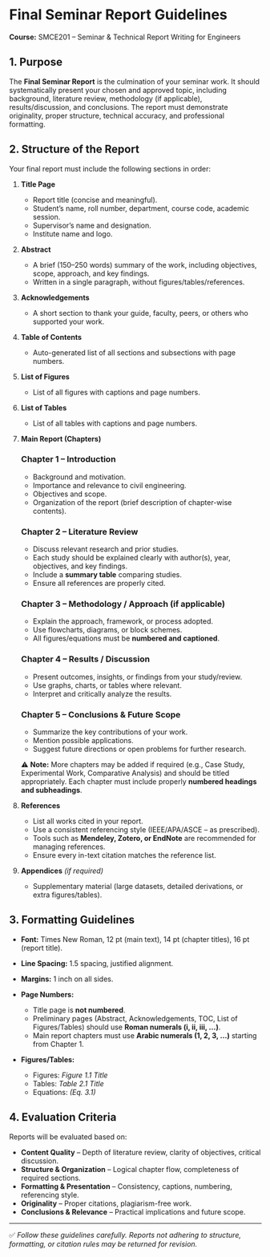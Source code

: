 # Final Seminar Report Guidelines

**Course:** SMCE201 – Seminar & Technical Report Writing for Engineers

## 1. Purpose

The **Final Seminar Report** is the culmination of your seminar work. It should systematically present your chosen and approved topic, including background, literature review, methodology (if applicable), results/discussion, and conclusions. The report must demonstrate originality, proper structure, technical accuracy, and professional formatting.

## 2. Structure of the Report

Your final report must include the following sections in order:

1. **Title Page**

   * Report title (concise and meaningful).
   * Student’s name, roll number, department, course code, academic session.
   * Supervisor’s name and designation.
   * Institute name and logo.

2. **Abstract**

   * A brief (150–250 words) summary of the work, including objectives, scope, approach, and key findings.
   * Written in a single paragraph, without figures/tables/references.

3. **Acknowledgements**

   * A short section to thank your guide, faculty, peers, or others who supported your work.

4. **Table of Contents**

   * Auto-generated list of all sections and subsections with page numbers.

5. **List of Figures**

   * List of all figures with captions and page numbers.

6. **List of Tables**

   * List of all tables with captions and page numbers.

7. **Main Report (Chapters)**

   ### Chapter 1 – Introduction

   * Background and motivation.
   * Importance and relevance to civil engineering.
   * Objectives and scope.
   * Organization of the report (brief description of chapter-wise contents).

   ### Chapter 2 – Literature Review

   * Discuss relevant research and prior studies.
   * Each study should be explained clearly with author(s), year, objectives, and key findings.
   * Include a **summary table** comparing studies.
   * Ensure all references are properly cited.

   ### Chapter 3 – Methodology / Approach (if applicable)

   * Explain the approach, framework, or process adopted.
   * Use flowcharts, diagrams, or block schemes.
   * All figures/equations must be **numbered and captioned**.

   ### Chapter 4 – Results / Discussion

   * Present outcomes, insights, or findings from your study/review.
   * Use graphs, charts, or tables where relevant.
   * Interpret and critically analyze the results.

   ### Chapter 5 – Conclusions & Future Scope

   * Summarize the key contributions of your work.
   * Mention possible applications.
   * Suggest future directions or open problems for further research.

   ⚠️ **Note:** More chapters may be added if required (e.g., Case Study, Experimental Work, Comparative Analysis) and should be titled appropriately. Each chapter must include properly **numbered headings and subheadings**.

8. **References**

   * List all works cited in your report.
   * Use a consistent referencing style (IEEE/APA/ASCE – as prescribed).
   * Tools such as **Mendeley, Zotero, or EndNote** are recommended for managing references.
   * Ensure every in-text citation matches the reference list.

9. **Appendices** *(if required)*

   * Supplementary material (large datasets, detailed derivations, or extra figures/tables).

## 3. Formatting Guidelines

* **Font:** Times New Roman, 12 pt (main text), 14 pt (chapter titles), 16 pt (report title).
* **Line Spacing:** 1.5 spacing, justified alignment.
* **Margins:** 1 inch on all sides.
* **Page Numbers:**

  * Title page is **not numbered**.
  * Preliminary pages (Abstract, Acknowledgements, TOC, List of Figures/Tables) should use **Roman numerals (i, ii, iii, …)**.
  * Main report chapters must use **Arabic numerals (1, 2, 3, …)** starting from Chapter 1.
* **Figures/Tables:**

  * Figures: *Figure 1.1 Title*
  * Tables: *Table 2.1 Title*
  * Equations: *(Eq. 3.1)*

## 4. Evaluation Criteria

Reports will be evaluated based on:

* **Content Quality** – Depth of literature review, clarity of objectives, critical discussion.
* **Structure & Organization** – Logical chapter flow, completeness of required sections.
* **Formatting & Presentation** – Consistency, captions, numbering, referencing style.
* **Originality** – Proper citations, plagiarism-free work.
* **Conclusions & Relevance** – Practical implications and future scope.

---

✅ *Follow these guidelines carefully. Reports not adhering to structure, formatting, or citation rules may be returned for revision.*

